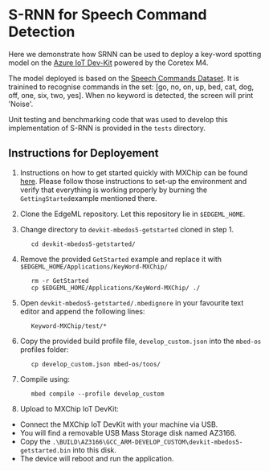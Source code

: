 # S-RNN for Speech Command Detection

Here we demonstrate how SRNN can be used to deploy a key-word spotting model on
the [Azure IoT Dev-Kit](https://microsoft.github.io/azure-iot-developer-kit/)
powered by the Coretex M4.

The model deployed is based on the [Speech Commands Dataset](https://ai.googleblog.com/2017/08/launching-speech-commands-dataset.html). It is trainined to recognise commands in the set: [go, no, on, up, bed, cat, dog, off, one, six, two, yes]. When no keyword is detected, the screen will print 'Noise'.

Unit testing and benchmarking code that was used to develop this implementation of S-RNN is provided in the `tests` directory.

## Instructions for Deployement 

1. Instructions on how to get started quickly with MXChip can be found 
[here](https://github.com/VSChina/devkit-mbedos5-getstarted). Please follow
those instructions to set-up the environment and verify that everything is
working properly by burning the `GettingStarted`example mentioned there. 
2. Clone the EdgeML repository. Let this repository lie in `$EDGEML_HOME`.
3. Change directory to `devkit-mbedos5-getstarted` cloned in step 1.
   ```
      cd devkit-mbedos5-getstarted/
   ```
3. Remove the provided `GetStarted` example and replace it with
   `$EDGEML_HOME/Applications/KeyWord-MXChip/`
   ```
      rm -r GetStarted
      cp $EDGEML_HOME/Applications/KeyWord-MXChip/ ./
   ```
4. Open `devkit-mbedos5-getstarted/.mbedignore` in your favourite text editor
   and append the following lines:
   ```
      Keyword-MXChip/test/*
   ```
5. Copy the provided build profile file, `develop_custom.json` into the
   `mbed-os` profiles folder:
   ```
      cp develop_custom.json mbed-os/toos/
   ```
6. Compile using:
   ```
      mbed compile --profile develop_custom
   ```

7. Upload to MXChip IoT DevKit:
  - Connect the MXChip IoT DevKit with your machine via USB.
  - You will find a removable USB Mass Storage disk named AZ3166.
  - Copy the
  `.\BUILD\AZ3166\GCC_ARM-DEVELOP_CUSTOM\devkit-mbedos5-getstarted.bin` into this disk.
  - The device will reboot and run the application. 

